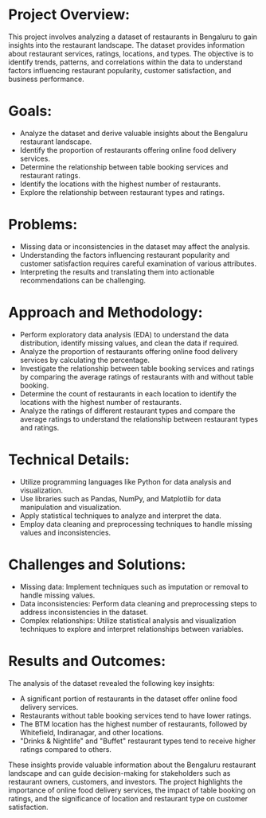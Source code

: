 # Project Overview:
This project involves analyzing a dataset of restaurants in Bengaluru to gain insights into the restaurant landscape. The dataset provides information about restaurant services, ratings, locations, and types. The objective is to identify trends, patterns, and correlations within the data to understand factors influencing restaurant popularity, customer satisfaction, and business performance.

# Goals:

- Analyze the dataset and derive valuable insights about the Bengaluru restaurant landscape.
- Identify the proportion of restaurants offering online food delivery services.
- Determine the relationship between table booking services and restaurant ratings.
- Identify the locations with the highest number of restaurants.
- Explore the relationship between restaurant types and ratings.

# Problems:

- Missing data or inconsistencies in the dataset may affect the analysis.
- Understanding the factors influencing restaurant popularity and customer satisfaction requires careful examination of various attributes.
- Interpreting the results and translating them into actionable recommendations can be challenging.

# Approach and Methodology:

- Perform exploratory data analysis (EDA) to understand the data distribution, identify missing values, and clean the data if required.
- Analyze the proportion of restaurants offering online food delivery services by calculating the percentage.
- Investigate the relationship between table booking services and ratings by comparing the average ratings of restaurants with and without table booking.
- Determine the count of restaurants in each location to identify the locations with the highest number of restaurants.
- Analyze the ratings of different restaurant types and compare the average ratings to understand the relationship between restaurant types and ratings.

# Technical Details:

- Utilize programming languages like Python for data analysis and visualization.
- Use libraries such as Pandas, NumPy, and Matplotlib for data manipulation and visualization.
- Apply statistical techniques to analyze and interpret the data.
- Employ data cleaning and preprocessing techniques to handle missing values and inconsistencies.

# Challenges and Solutions:

- Missing data: Implement techniques such as imputation or removal to handle missing values.
- Data inconsistencies: Perform data cleaning and preprocessing steps to address inconsistencies in the dataset.
- Complex relationships: Utilize statistical analysis and visualization techniques to explore and interpret relationships between variables.

# Results and Outcomes:
The analysis of the dataset revealed the following key insights:

- A significant portion of restaurants in the dataset offer online food delivery services.
- Restaurants without table booking services tend to have lower ratings.
- The BTM location has the highest number of restaurants, followed by Whitefield, Indiranagar, and other locations.
- "Drinks & Nightlife" and "Buffet" restaurant types tend to receive higher ratings compared to others.

These insights provide valuable information about the Bengaluru restaurant landscape and can guide decision-making for stakeholders such as restaurant owners, customers, and investors. The project highlights the importance of online food delivery services, the impact of table booking on ratings, and the significance of location and restaurant type on customer satisfaction.
